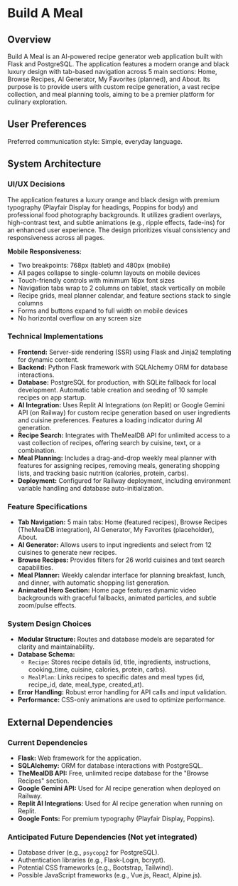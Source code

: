 # Build A Meal

## Overview
Build A Meal is an AI-powered recipe generator web application built with Flask and PostgreSQL. The application features a modern orange and black luxury design with tab-based navigation across 5 main sections: Home, Browse Recipes, AI Generator, My Favorites (planned), and About. Its purpose is to provide users with custom recipe generation, a vast recipe collection, and meal planning tools, aiming to be a premier platform for culinary exploration.

## User Preferences
Preferred communication style: Simple, everyday language.

## System Architecture

### UI/UX Decisions
The application features a luxury orange and black design with premium typography (Playfair Display for headings, Poppins for body) and professional food photography backgrounds. It utilizes gradient overlays, high-contrast text, and subtle animations (e.g., ripple effects, fade-ins) for an enhanced user experience. The design prioritizes visual consistency and responsiveness across all pages.

**Mobile Responsiveness:**
- Two breakpoints: 768px (tablet) and 480px (mobile)
- All pages collapse to single-column layouts on mobile devices
- Touch-friendly controls with minimum 16px font sizes
- Navigation tabs wrap to 2 columns on tablet, stack vertically on mobile
- Recipe grids, meal planner calendar, and feature sections stack to single columns
- Forms and buttons expand to full width on mobile devices
- No horizontal overflow on any screen size

### Technical Implementations
- **Frontend:** Server-side rendering (SSR) using Flask and Jinja2 templating for dynamic content.
- **Backend:** Python Flask framework with SQLAlchemy ORM for database interactions.
- **Database:** PostgreSQL for production, with SQLite fallback for local development. Automatic table creation and seeding of 10 sample recipes on app startup.
- **AI Integration:** Uses Replit AI Integrations (on Replit) or Google Gemini API (on Railway) for custom recipe generation based on user ingredients and cuisine preferences. Features a loading indicator during AI generation.
- **Recipe Search:** Integrates with TheMealDB API for unlimited access to a vast collection of recipes, offering search by cuisine, text, or a combination.
- **Meal Planning:** Includes a drag-and-drop weekly meal planner with features for assigning recipes, removing meals, generating shopping lists, and tracking basic nutrition (calories, protein, carbs).
- **Deployment:** Configured for Railway deployment, including environment variable handling and database auto-initialization.

### Feature Specifications
- **Tab Navigation:** 5 main tabs: Home (featured recipes), Browse Recipes (TheMealDB integration), AI Generator, My Favorites (placeholder), About.
- **AI Generator:** Allows users to input ingredients and select from 12 cuisines to generate new recipes.
- **Browse Recipes:** Provides filters for 26 world cuisines and text search capabilities.
- **Meal Planner:** Weekly calendar interface for planning breakfast, lunch, and dinner, with automatic shopping list generation.
- **Animated Hero Section:** Home page features dynamic video backgrounds with graceful fallbacks, animated particles, and subtle zoom/pulse effects.

### System Design Choices
- **Modular Structure:** Routes and database models are separated for clarity and maintainability.
- **Database Schema:**
    - `Recipe`: Stores recipe details (id, title, ingredients, instructions, cooking_time, cuisine, calories, protein, carbs).
    - `MealPlan`: Links recipes to specific dates and meal types (id, recipe_id, date, meal_type, created_at).
- **Error Handling:** Robust error handling for API calls and input validation.
- **Performance:** CSS-only animations are used to optimize performance.

## External Dependencies

### Current Dependencies
- **Flask:** Web framework for the application.
- **SQLAlchemy:** ORM for database interactions with PostgreSQL.
- **TheMealDB API:** Free, unlimited recipe database for the "Browse Recipes" section.
- **Google Gemini API:** Used for AI recipe generation when deployed on Railway.
- **Replit AI Integrations:** Used for AI recipe generation when running on Replit.
- **Google Fonts:** For premium typography (Playfair Display, Poppins).

### Anticipated Future Dependencies (Not yet integrated)
- Database driver (e.g., `psycopg2` for PostgreSQL).
- Authentication libraries (e.g., Flask-Login, bcrypt).
- Potential CSS frameworks (e.g., Bootstrap, Tailwind).
- Possible JavaScript frameworks (e.g., Vue.js, React, Alpine.js).